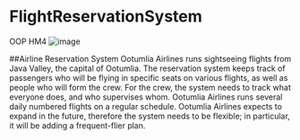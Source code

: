 # FlightReservationSystem
OOP HM4
![image](https://github.com/user-attachments/assets/10031376-cc19-49a5-9bfd-3a46fb832ce3)

##Airline Reservation System
Ootumlia Airlines runs sightseeing flights from Java Valley, the capital of
Ootumlia. The reservation system keeps track of passengers who will be flying
in specific seats on various flights, as well as people who will form the crew. For
the crew, the system needs to track what everyone does, and who supervises
whom. Ootumlia Airlines runs several daily numbered flights on a regular
schedule. Ootumlia Airlines expects to expand in the future, therefore the
system needs to be flexible; in particular, it will be adding a frequent-flier plan.